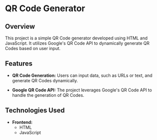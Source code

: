 # QR Code Generator

## Overview

This project is a simple QR Code generator developed using HTML and JavaScript. It utilizes Google's QR Code API to dynamically generate QR Codes based on user input.

## Features

- **QR Code Generation:**
  Users can input data, such as URLs or text, and generate QR Codes dynamically.

- **Google QR Code API:**
  The project leverages Google's QR Code API to handle the generation of QR Codes.

## Technologies Used

- **Frontend:**
  - HTML
  - JavaScript


